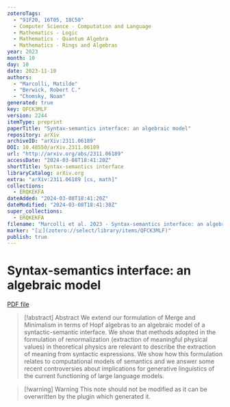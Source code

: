 ```yaml
---
zoteroTags:
  - "91F20, 16T05, 18C50"
  - Computer Science - Computation and Language
  - Mathematics - Logic
  - Mathematics - Quantum Algebra
  - Mathematics - Rings and Algebras
year: 2023
month: 10
day: 10
date: 2023-11-10
authors:
  - "Marcolli, Matilde"
  - "Berwick, Robert C."
  - "Chomsky, Noam"
generated: true
key: QFCK3MLF
version: 2244
itemType: preprint
paperTitle: "Syntax-semantics interface: an algebraic model"
repository: arXiv
archiveID: "arXiv:2311.06189"
DOI: 10.48550/arXiv.2311.06189
url: "http://arxiv.org/abs/2311.06189"
accessDate: "2024-03-08T18:41:20Z"
shortTitle: Syntax-semantics interface
libraryCatalog: arXiv.org
extra: "arXiv:2311.06189 [cs, math]"
collections:
  - ERQKEKFA
dateAdded: "2024-03-08T18:41:20Z"
dateModified: "2024-03-08T18:41:30Z"
super_collections:
  - ERQKEKFA
filename: "Marcolli et al. 2023 - Syntax-semantics interface: an algebraic model.pdf"
marker: "[🇿](zotero://select/library/items/QFCK3MLF)"
publish: true
---
```

# Syntax-semantics interface: an algebraic model

[PDF file](/Papers/PDFs/Marcolli%20et%20al.%202023%20-%20Syntax-semantics%20interface:%20an%20algebraic%20model.pdf)

> [!abstract] Abstract
> We extend our formulation of Merge and Minimalism in terms of Hopf algebras to an algebraic model of a syntactic-semantic interface. We show that methods adopted in the formulation of renormalization (extraction of meaningful physical values) in theoretical physics are relevant to describe the extraction of meaning from syntactic expressions. We show how this formulation relates to computational models of semantics and we answer some recent controversies about implications for generative linguistics of the current functioning of large language models.

>[!warning] Warning
> This note should not be modified as it can be overwritten by the plugin which generated it.

